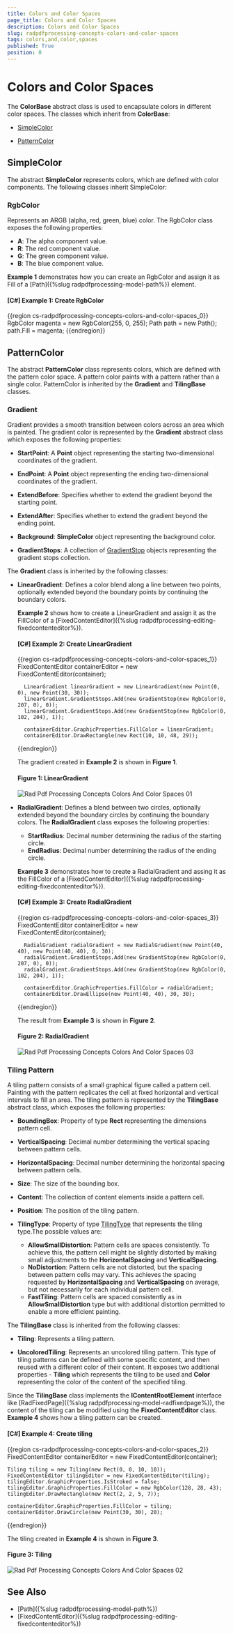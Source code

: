 ```yaml
---
title: Colors and Color Spaces
page_title: Colors and Color Spaces
description: Colors and Color Spaces
slug: radpdfprocessing-concepts-colors-and-color-spaces
tags: colors,and,color,spaces
published: True
position: 0
---
```


# Colors and Color Spaces



The __ColorBase__ abstract class is used to encapsulate colors in different color spaces. The classes which inherit from __ColorBase__:
      

* [SimpleColor](#simplecolor)

* [PatternColor](#patterncolor)


## SimpleColor

The abstract __SimpleColor__ represents colors, which are defined with color components. The following classes inherit SimpleColor:
        

### RgbColor

Represents an ARGB (alpha, red, green, blue) color. The RgbColor class exposes the following properties:
        

* __A__: The alpha component value.
* __R__: The red component value.
* __G__: The green component value.
* __B__: The blue component value.
            

__Example 1__ demonstrates how you can create an RgbColor and assign it as Fill of a [Path]({%slug radpdfprocessing-model-path%}) element.
        

#### __[C#] Example 1: Create RgbColor__

{{region cs-radpdfprocessing-concepts-colors-and-color-spaces_0}}
	RgbColor magenta = new RgbColor(255, 0, 255);
	Path path = new Path();
	path.Fill = magenta;
{{endregion}}



## PatternColor

The abstract __PatternColor__ class represents colors, which are defined with the pattern color space. A pattern color paints with a pattern rather than a single color. PatternColor is inherited by the __Gradient__ and __TilingBase__ classes.
        

### Gradient

Gradient provides a smooth transition between colors across an area which is painted. The gradient color is represented by the __Gradient__ abstract class which exposes the following properties:
            

* __StartPoint__: A __Point__ object representing the starting two-dimensional coordinates of the gradient.

* __EndPoint__: A __Point__ object representing the ending two-dimensional coordinates of the gradient.

* __ExtendBefore__: Specifies whether to extend the gradient beyond the starting point.

* __ExtendAfter__: Specifies whether to extend the gradient beyond the ending point.

* __Background__: __SimpleColor__ object representing the background color.

* __GradientStops__: A collection of [GradientStop](https://docs.telerik.com/devtools/document-processing/api/Telerik.Windows.Documents.Fixed.Model.ColorSpaces.GradientStop.html) objects representing the gradient stops collection.
                

The __Gradient__ class is inherited by the following classes:
            

* __LinearGradient__: Defines a color blend along a line between two points, optionally extended beyond the boundary points by continuing the boundary colors.
            
	
	__Example 2__ shows how to create a LinearGradient and assign it as the FillColor of a [FixedContentEditor]({%slug radpdfprocessing-editing-fixedcontenteditor%}).
            
	
	#### __[C#] Example 2: Create LinearGradient__
	
	{{region cs-radpdfprocessing-concepts-colors-and-color-spaces_1}}
		FixedContentEditor containerEditor = new FixedContentEditor(container);
		
		LinearGradient linearGradient = new LinearGradient(new Point(0, 0), new Point(30, 30));
		linearGradient.GradientStops.Add(new GradientStop(new RgbColor(0, 207, 0), 0));
		linearGradient.GradientStops.Add(new GradientStop(new RgbColor(0, 102, 204), 1));
		
		containerEditor.GraphicProperties.FillColor = linearGradient;
		containerEditor.DrawRectangle(new Rect(10, 10, 48, 29));
	{{endregion}}
	
	
	
	The gradient created in __Example 2__ is shown in __Figure 1__.
	            
	
	#### Figure 1: LinearGradient	
	![Rad Pdf Processing Concepts Colors And Color Spaces 01](images/RadPdfProcessing_Concepts_Colors_And_Color_Spaces_01.png)
    

* __RadialGradient__: Defines a blend between two circles, optionally extended beyond the boundary circles by continuing the boundary colors. The __RadialGradient__ class exposes the following properties:
                

	 * __StartRadius__: Decimal number determining the radius of the starting circle.
	 * __EndRadius__: Decimal number determining the radius of the ending circle.
              
	__Example 3__ demonstrates how to create a RadialGradient and assing it as the FillColor of a [FixedContentEditor]({%slug radpdfprocessing-editing-fixedcontenteditor%}).
	
	
	#### __[C#] Example 3: Create RadialGradient__
	
	{{region cs-radpdfprocessing-concepts-colors-and-color-spaces_3}}
		FixedContentEditor containerEditor = new FixedContentEditor(container);
		
		RadialGradient radialGradient = new RadialGradient(new Point(40, 40), new Point(40, 40), 0, 30);
		radialGradient.GradientStops.Add(new GradientStop(new RgbColor(0, 207, 0), 0));
		radialGradient.GradientStops.Add(new GradientStop(new RgbColor(0, 102, 204), 1));
		
		containerEditor.GraphicProperties.FillColor = radialGradient;
		containerEditor.DrawEllipse(new Point(40, 40), 30, 30);
	{{endregion}}
	
	The result from __Example 3__ is shown in __Figure 2__.
	
	#### Figure 2: RadialGradient
	
	![Rad Pdf Processing Concepts Colors And Color Spaces 03](images/RadPdfProcessing_Concepts_Colors_And_Color_Spaces_03.png)


### Tiling Pattern

A tiling pattern consists of a small graphical figure called a pattern cell. Painting with the pattern replicates the cell at fixed horizontal and vertical intervals to fill an area. The tiling pattern is represented by the __TilingBase__ abstract class, which exposes the following properties:
            

* __BoundingBox__: Property of type __Rect__ representing the dimensions pattern cell.

* __VerticalSpacing__: Decimal number determining the vertical spacing between pattern cells.               

* __HorizontalSpacing__: Decimal number determining the horizontal spacing between pattern cells.             

* __Size__: The size of the bounding box.             

* __Content__: The collection of content elements inside a pattern cell.                

* __Position__: The position of the tiling pattern.               

* __TilingType__: Property of type [TilingType](https://docs.telerik.com/devtools/document-processing/api/Telerik.Windows.Documents.Fixed.Model.ColorSpaces.TilingType.html) that represents the tiling type.The possible values are:
	 * __AllowSmallDistortion__: Pattern cells are spaces consistently. To achieve this, the pattern cell might be slightly distorted by making small adjustments to the __HorizontalSpacing__ and __VerticalSpacing__.
	 * __NoDistortion__: Pattern cells are not distorted, but the spacing between pattern cells may vary. This achieves the spacing requested by __HorizontalSpacing__ and __VerticalSpacing__ on average, but not necessarily for each individual pattern cell.
	 * __FastTiling__: Pattern cells are spaced consistently as in __AllowSmallDistortion__ type but with additional distortion permitted to enable a more efficient painting.
	                    

The __TilingBase__ class is inherited from the following classes:
            

* __Tiling__: Represents a tiling pattern.

* __UncoloredTiling__: Represents an uncolored tiling pattern. This type of tiling patterns can be defined with some specific content, and then reused with a different color of their content. It exposes two additional properties - __Tiling__ which represents the tiling to be used and __Color__ representing the color of the content of the specified tiling.
                

Since the __TilingBase__ class implements the __IContentRootElement__ interface like [RadFixedPage]({%slug radpdfprocessing-model-radfixedpage%}), the content of the tiling can be modified using the __FixedContentEditor__ class. __Example 4__ shows how a tiling pattern can be created.
            

#### __[C#] Example 4: Create tiling__

{{region cs-radpdfprocessing-concepts-colors-and-color-spaces_2}}
	FixedContentEditor containerEditor = new FixedContentEditor(container);
	
	Tiling tiling = new Tiling(new Rect(0, 0, 10, 10));
	FixedContentEditor tilingEditor = new FixedContentEditor(tiling);
	tilingEditor.GraphicProperties.IsStroked = false;
	tilingEditor.GraphicProperties.FillColor = new RgbColor(128, 28, 43);
	tilingEditor.DrawRectangle(new Rect(2, 2, 5, 7));
	
	containerEditor.GraphicProperties.FillColor = tiling;
	containerEditor.DrawCircle(new Point(30, 30), 20);
{{endregion}}



The tiling created in __Example 4__ is shown in __Figure 3__.
            

#### Figure 3: Tiling
![Rad Pdf Processing Concepts Colors And Color Spaces 02](images/RadPdfProcessing_Concepts_Colors_And_Color_Spaces_02.png)

## See Also

 * [Path]({%slug radpdfprocessing-model-path%})
 * [FixedContentEditor]({%slug radpdfprocessing-editing-fixedcontenteditor%})
